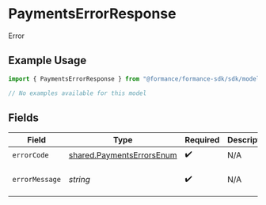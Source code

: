 # PaymentsErrorResponse

Error

## Example Usage

```typescript
import { PaymentsErrorResponse } from "@formance/formance-sdk/sdk/models/errors";

// No examples available for this model
```

## Fields

| Field                                                                         | Type                                                                          | Required                                                                      | Description                                                                   | Example                                                                       |
| ----------------------------------------------------------------------------- | ----------------------------------------------------------------------------- | ----------------------------------------------------------------------------- | ----------------------------------------------------------------------------- | ----------------------------------------------------------------------------- |
| `errorCode`                                                                   | [shared.PaymentsErrorsEnum](../../../sdk/models/shared/paymentserrorsenum.md) | :heavy_check_mark:                                                            | N/A                                                                           | VALIDATION                                                                    |
| `errorMessage`                                                                | *string*                                                                      | :heavy_check_mark:                                                            | N/A                                                                           | [VALIDATION] missing reference                                                |